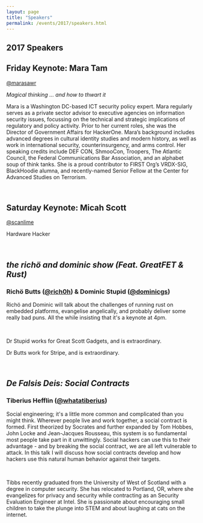 ```yaml
---
layout: page
title: "Speakers"
permalink: /events/2017/speakers.html
--- 
```


## 2017 Speakers

## <a name="MaraTam">Friday Keynote: Mara Tam</a> 
[@marasawr](https://twitter.com/marasawr)

*Magical thinking ... and how to thwart it*

Mara is a Washington DC-based ICT security policy expert. Mara regularly serves as a private sector advisor to executive agencies on information security issues, focussing on the technical and strategic implications of regulatory and policy activity. Prior to her current roles, she was the Director of Government Affairs for HackerOne. Mara’s background includes advanced degrees in cultural identity studies and modern history, as well as work in international security, counterinsurgency, and arms control. Her speaking credits include DEF CON, ShmooCon, Troopers, The Atlantic Council, the Federal Communications Bar Association, and an alphabet soup of think tanks. She is a proud contributor to FIRST Org’s VRDX-SIG, BlackHoodie alumna, and recently-named Senior Fellow at the Center for Advanced Studies on Terrorism.

&nbsp;

## <a name="Micah Scott">Saturday Keynote: Micah Scott</a> 
[@scanlime](https://twitter.com/scanlime)

Hardware Hacker

&nbsp;

## <a name="RichoDominic">*the richö and dominic show (Feat. GreatFET & Rust)*</a>

### Richö Butts ([@rich0h](https://twitter.com/rich0h)) & Dominic Stupid ([@dominicgs](https://twitter.com/dominicgs))
 
Richö and Dominic will talk about the challenges of running rust on embedded platforms, evangelise angelically, and probably deliver some really bad puns. All the while insisting that it's a keynote at 4pm.

&nbsp;

Dr Stupid works for Great Scott Gadgets, and is extraordinary.

Dr Butts work for Stripe, and is extraordinary.

&nbsp;

## <a name="TiberiusHefflin">*De Falsis Deis: Social Contracts*</a>

### Tiberius Hefflin ([@whatatiberius](https://twitter.com/whatatiberius))

Social engineering; it's a little more common and complicated than you might think. Wherever people live and work together, a social contract is formed. First theorized by Socrates and further expanded by Tom Hobbes, John Locke and Jean-Jacques Rousseau, this system is so fundamental most people take part in it unwittingly. Social hackers can use this to their advantage - and by breaking the social contract, we are all left vulnerable to attack. In this talk I will discuss how social contracts develop and how hackers use this natural human behavior against their targets.

&nbsp;

Tibbs recently graduated from the University of West of Scotland with a degree in computer security. She has relocated to Portland, OR, where she evangelizes for privacy and security while contracting as an Security Evaluation Engineer at Intel. She is passionate about encouraging small children to take the plunge into STEM and about laughing at cats on the internet.

&nbsp;
